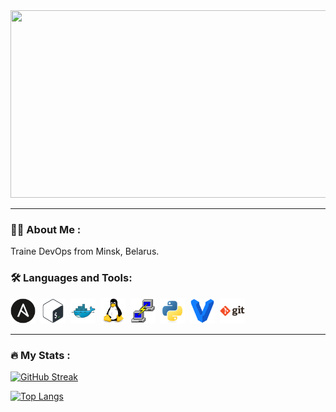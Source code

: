 <div align="center">
  <img src="https://i.giphy.com/media/v1.Y2lkPTc5MGI3NjExam1pN3lqd202OWdlNzVjNmJocW56enJxYnhxaWt2cHF5bnNmMTZjNyZlcD12MV9pbnRlcm5hbF9naWZfYnlfaWQmY3Q9Zw/5ZTycLGtyk2fsIwD1R/giphy.gif" width="600" height="300"/>
</div>

---

### :woman_technologist: About Me :
Traine DevOps from Minsk, Belarus.

### :hammer_and_wrench: Languages and Tools: 
<div>
  <img src="https://github.com/devicons/devicon/blob/master/icons/ansible/ansible-original.svg" title="Ansible" alt="Ansible" width="40" height="40"/>&nbsp;
  <img src="https://github.com/devicons/devicon/blob/master/icons/bash/bash-original.svg" title="Bash" alt="Bash" width="40" height="40"/>&nbsp;
  <img src="https://github.com/devicons/devicon/blob/master/icons/docker/docker-original.svg" title="Docker" alt="Docker" width="40" height="40"/>&nbsp;
  <img src="https://github.com/devicons/devicon/blob/master/icons/linux/linux-original.svg" title="Linux" alt="Linux" width="40" height="40"/>&nbsp;
  <img src="https://github.com/devicons/devicon/blob/master/icons/putty/putty-original.svg" title="Putty" alt="Putty" width="40" height="40"/>&nbsp;
  <img src="https://github.com/devicons/devicon/blob/master/icons/python/python-original.svg" title="Python" alt="Python" width="40" height="40"/>&nbsp;
  <img src="https://github.com/devicons/devicon/blob/master/icons/vagrant/vagrant-original.svg" title="Vagrant" alt="Vagrant" width="40" height="40"/>&nbsp;
  <img src="https://github.com/devicons/devicon/blob/master/icons/git/git-original-wordmark.svg" title="Git" **alt="Git" width="40" height="40"/>
</div>

---

### :fire: My Stats :
[![GitHub Streak](https://github-readme-streak-stats.herokuapp.com?user=shelovesuastra)](https://git.io/streak-stats)


[![Top Langs](https://github-readme-stats.vercel.app/api/top-langs/?username=shelovesuastra)](https://github.com/anuraghazra/github-readme-stats)

